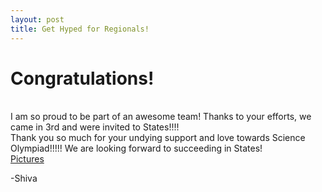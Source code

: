 ```yaml
---
layout: post
title: Get Hyped for Regionals!
---
```


<h1>Congratulations!</h1>
<br>
I am so proud to be part of an awesome team! Thanks to your efforts, we came in 3rd and were invited to States!!!!
<br>
Thank you so much for your undying support and love towards Science Olympiad!!!!! We are looking forward to succeeding in States!
<br>
<a href="http://stuyscioly.github.io/gallery">Pictures</a>
<br>

-Shiva

<br>
<br>
<br>
<br>
<br>
